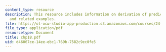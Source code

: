 ```yaml
---
content_type: resource
description: This resource includes information on derivation of predicate calculus,
  and related examples.
file: https://ol-ocw-studio-app-production.s3.amazonaws.com/courses/24-241-logic-i-fall-2005/d46067ce14eeebc1769b7582c9ec0fe5_chp18.pdf
file_type: application/pdf
resourcetype: Document
title: chp18.pdf
uid: d46067ce-14ee-ebc1-769b-7582c9ec0fe5
---
```

